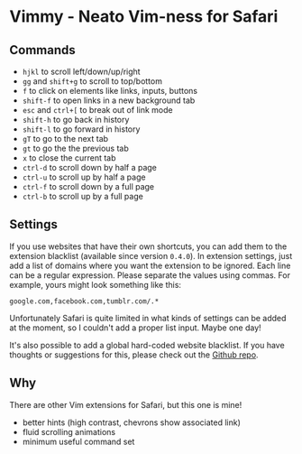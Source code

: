 # Vimmy - Neato Vim-ness for Safari

## Commands
- `hjkl` to scroll left/down/up/right
- `gg` and `shift+g` to scroll to top/bottom
- `f` to click on elements like links, inputs, buttons
- `shift-f` to open links in a new background tab
- `esc` and `ctrl+[` to break out of link mode
- `shift-h` to go back in history
- `shift-l` to go forward in history
- `gT` to go to the next tab
- `gt` to go the the previous tab
- `x` to close the current tab
- `ctrl-d` to scroll down by half a page
- `ctrl-u` to scroll up by half a page
- `ctrl-f` to scroll down by a full page
- `ctrl-b` to scroll up by a full page


## Settings

If you use websites that have their own shortcuts, you can add them to the extension blacklist (available since version `0.4.0`). In extension settings, just add a list of domains where you want the extension to be ignored. Each line can be a regular expression. Please separate the values using commas. For example, yours might look something like this:

```
google.com,facebook.com,tumblr.com/.*
```

Unfortunately Safari is quite limited in what kinds of settings can be added at the moment, so I couldn't add a proper list input. Maybe one day!

It's also possible to add a global hard-coded website blacklist. If you have thoughts or suggestions for this, please check out the [Github repo](https://github.com/gggritso/Vimmy.safariextension/issues).

## Why

There are other Vim extensions for Safari, but this one is mine!

- better hints (high contrast, chevrons show associated link)
- fluid scrolling animations
- minimum useful command set
